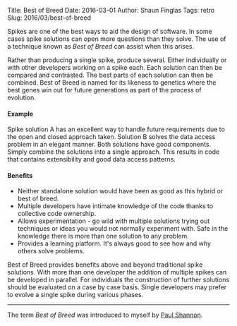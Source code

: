 Title: Best of Breed
Date: 2016-03-01
Author: Shaun Finglas
Tags: retro
Slug: 2016/03/best-of-breed

Spikes are one of the best ways to aid the design of software. In some
cases spike solutions can open more questions than they solve. The use
of a technique known as *Best of Breed* can assist when this arises.

Rather than producing a single spike, produce several. Either
individually or with other developers working on a spike each. Each
solution can then be compared and contrasted. The best parts of each
solution can then be combined. Best of Breed is named for its likeness
to genetics where the best genes win out for future generations as part
of the process of evolution.

#### Example

Spike solution A has an excellent way to handle future requirements due
to the open and closed approach taken. Solution B solves the data access
problem in an elegant manner. Both solutions have good components.
Simply combine the solutions into a single approach. This results in
code that contains extensibility and good data access patterns.

#### Benefits

-   Neither standalone solution would have been as good as this hybrid
    or best of breed.
-   Multiple developers have intimate knowledge of the code thanks to
    collective code ownership.
-   Allows experimentation - go wild with multiple solutions trying out
    techniques or ideas you would not normally experiment with. Safe in
    the knowledge there is more than one solution to any problem.
-   Provides a learning platform. It's always good to see how and why
    others solve problems.

Best of Breed provides benefits above and beyond traditional spike
solutions. With more than one developer the addition of multiple spikes
can be developed in parallel. For individuals the construction of
further solutions should be evaluated on a case by case basis. Single
developers may prefer to evolve a single spike during various phases.

------------------------------------------------------------------------

The term *Best of Breed* was introduced to myself by [Paul
Shannon](https://twitter.com/BlueReZZ).